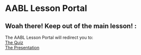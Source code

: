 # AABL Lesson Portal
Woah there! Keep out of the main lesson! :
---
The AABL Lesson Portal will redirect you to:<br>
[The Quiz](https://bartramj025070.github.io/quiz)<br>
[The Presentation](https://bartramj025070.github.io/presentation)
